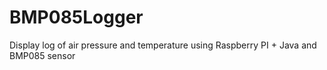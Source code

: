 BMP085Logger
============

Display log of air pressure and temperature using Raspberry PI + Java and BMP085 sensor
